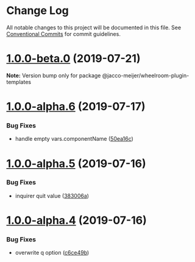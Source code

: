 # Change Log

All notable changes to this project will be documented in this file.
See [Conventional Commits](https://conventionalcommits.org) for commit guidelines.

# [1.0.0-beta.0](https://github.com/jaccomeijer/wheelroom/compare/@jacco-meijer/wheelroom-plugin-templates@1.0.0-alpha.6...@jacco-meijer/wheelroom-plugin-templates@1.0.0-beta.0) (2019-07-21)

**Note:** Version bump only for package @jacco-meijer/wheelroom-plugin-templates





# [1.0.0-alpha.6](https://github.com/jaccomeijer/wheelroom/compare/@jacco-meijer/wheelroom-plugin-templates@1.0.0-alpha.5...@jacco-meijer/wheelroom-plugin-templates@1.0.0-alpha.6) (2019-07-17)


### Bug Fixes

* handle empty vars.componentName ([50ea16c](https://github.com/jaccomeijer/wheelroom/commit/50ea16c))





# [1.0.0-alpha.5](https://github.com/jaccomeijer/wheelroom/compare/@jacco-meijer/wheelroom-plugin-templates@1.0.0-alpha.4...@jacco-meijer/wheelroom-plugin-templates@1.0.0-alpha.5) (2019-07-16)


### Bug Fixes

* inquirer quit value ([383006a](https://github.com/jaccomeijer/wheelroom/commit/383006a))





# [1.0.0-alpha.4](https://github.com/jaccomeijer/wheelroom/compare/@jacco-meijer/wheelroom-plugin-templates@1.0.0-alpha.3...@jacco-meijer/wheelroom-plugin-templates@1.0.0-alpha.4) (2019-07-16)


### Bug Fixes

* overwrite q option ([c6ce49b](https://github.com/jaccomeijer/wheelroom/commit/c6ce49b))
